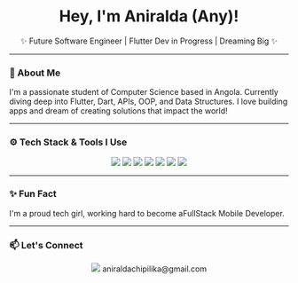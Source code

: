 <h1 align="center">Hey, I'm Aniralda (Any)!</h1>
<p align="center">✨ Future Software Engineer | Flutter Dev in Progress | Dreaming Big ✨</p>

---

### 🚀 About Me

I'm a passionate student of Computer Science based in Angola. Currently diving deep into Flutter, Dart, APIs, OOP, and Data Structures. I love building apps and dream of creating solutions that impact the world!

---

### ⚙ Tech Stack & Tools I Use

<p align="center">
  <img src="https://img.shields.io/badge/C-00599C?style=for-the-badge&logo=c&logoColor=white" />
  <img src="https://img.shields.io/badge/Dart-0175C2?style=for-the-badge&logo=dart&logoColor=white" />
  <img src="https://img.shields.io/badge/Flutter-02569B?style=for-the-badge&logo=flutter&logoColor=white" />
  <img src="https://img.shields.io/badge/VS Code-007ACC?style=for-the-badge&logo=visual-studio-code&logoColor=white" />
  <img src="https://img.shields.io/badge/PostgreSQL-336791?style=for-the-badge&logo=postgresql&logoColor=white" />
  <img src="https://img.shields.io/badge/JSON-000000?style=for-the-badge&logo=json&logoColor=white" />
  <img src="https://img.shields.io/badge/API-FF6C37?style=for-the-badge&logo=api&logoColor=white" />
</p>

---

### ✨ Fun Fact

I'm a proud tech girl, working hard to become aFullStack Mobile Developer.

---

### 📫 Let's Connect

<p align="center">
  <a href="https://github.com/teu_username"><img src="https://img.shields.io/badge/GitHub-Any-black?style=for-the-badge&logo=github&logoColor=white" /></a>
     aniraldachipilika@gmail.com <!--Adiciona links do LinkedIn, portfólio ou e-mail aqui se quiseres -->
</p>


